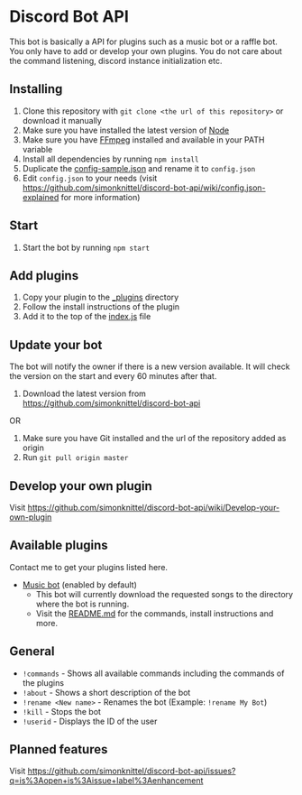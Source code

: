 Discord Bot API
===
This bot is basically a API for plugins such as a music bot or a raffle bot. You only have to add or develop your own plugins. You do not care about the command listening, discord instance initialization etc.

Installing
---
1. Clone this repository with `git clone <the url of this repository>` or download it manually
2. Make sure you have installed the latest version of [Node](https://nodejs.org/en/)
3. Make sure you have [FFmpeg](https://www.ffmpeg.org/) installed and available in your PATH variable
4. Install all dependencies by running `npm install`
5. Duplicate the [config-sample.json](./config-sample.json) and rename it to `config.json`
6. Edit `config.json` to your needs (visit https://github.com/simonknittel/discord-bot-api/wiki/config.json-explained for more information)

Start
---
1. Start the bot by running `npm start`

Add plugins
---
1. Copy your plugin to the [_plugins](./_plugins) directory
2. Follow the install instructions of the plugin
3. Add it to the top of the [index.js](./index.js) file

Update your bot
---
The bot will notify the owner if there is a new version available. It will check the version on the start and every 60 minutes after that.

1. Download the latest version from https://github.com/simonknittel/discord-bot-api

OR

1. Make sure you have Git installed and the url of the repository added as origin
2. Run `git pull origin master`

Develop your own plugin
---
Visit https://github.com/simonknittel/discord-bot-api/wiki/Develop-your-own-plugin

Available plugins
---
Contact me to get your plugins listed here.

* [Music bot](./_plugins/music-bot) (enabled by default)
    + This bot will currently download the requested songs to the directory where the bot is running.
    + Visit the [README.md](./_plugins/music-bot/README.md) for the commands, install instructions and more.

General
---

* `!commands` - Shows all available commands including the commands of the plugins
* `!about` - Shows a short description of the bot
* `!rename <New name>` - Renames the bot (Example: `!rename My Bot`)
* `!kill` - Stops the bot
* `!userid` - Displays the ID of the user

Planned features
---
Visit https://github.com/simonknittel/discord-bot-api/issues?q=is%3Aopen+is%3Aissue+label%3Aenhancement
